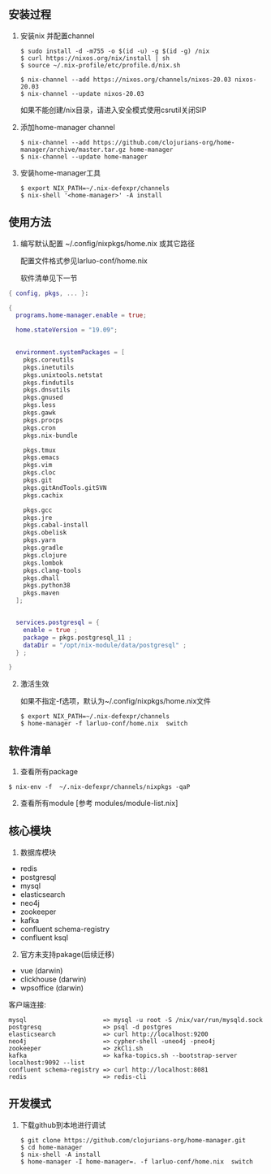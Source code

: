 安装过程
------------


1.  安装nix 并配置channel

    
    ```console
    $ sudo install -d -m755 -o $(id -u) -g $(id -g) /nix
    $ curl https://nixos.org/nix/install | sh
    $ source ~/.nix-profile/etc/profile.d/nix.sh

    $ nix-channel --add https://nixos.org/channels/nixos-20.03 nixos-20.03
    $ nix-channel --update nixos-20.03

    ```
    如果不能创建/nix目录，请进入安全模式使用csrutil关闭SIP


2.  添加home-manager channel

    ```console
    $ nix-channel --add https://github.com/clojurians-org/home-manager/archive/master.tar.gz home-manager
    $ nix-channel --update home-manager
    ```


3.  安装home-manager工具

    ```console
    $ export NIX_PATH=~/.nix-defexpr/channels
    $ nix-shell '<home-manager>' -A install
    ```


使用方法
-------
 
1.  编写默认配置 ~/.config/nixpkgs/home.nix 或其它路径

    配置文件格式参见larluo-conf/home.nix

    软件清单见下一节

```nix
{ config, pkgs, ... }:

{
  programs.home-manager.enable = true;

  home.stateVersion = "19.09";

  
  environment.systemPackages = [
    pkgs.coreutils
    pkgs.inetutils
    pkgs.unixtools.netstat
    pkgs.findutils
    pkgs.dnsutils
    pkgs.gnused
    pkgs.less
    pkgs.gawk
    pkgs.procps
    pkgs.cron
    pkgs.nix-bundle

    pkgs.tmux
    pkgs.emacs
    pkgs.vim
    pkgs.cloc
    pkgs.git
    pkgs.gitAndTools.gitSVN
    pkgs.cachix

    pkgs.gcc
    pkgs.jre
    pkgs.cabal-install
    pkgs.obelisk
    pkgs.yarn
    pkgs.gradle
    pkgs.clojure
    pkgs.lombok
    pkgs.clang-tools
    pkgs.dhall
    pkgs.python38
    pkgs.maven
  ];


  services.postgresql = { 
    enable = true ; 
    package = pkgs.postgresql_11 ;
    dataDir = "/opt/nix-module/data/postgresql" ;
  } ;

}

```


2.  激活生效

    如果不指定-f选项，默认为~/.config/nixpkgs/home.nix文件
    ```console
    $ export NIX_PATH=~/.nix-defexpr/channels
    $ home-manager -f larluo-conf/home.nix  switch
    ```
    
软件清单
----------

1. 查看所有package
```console
$ nix-env -f  ~/.nix-defexpr/channels/nixpkgs -qaP
```

2. 查看所有module [参考 modules/module-list.nix]

核心模块
----------

1. 数据库模块
- redis
- postgresql
- mysql
- elasticsearch
- neo4j
- zookeeper
- kafka
- confluent schema-registry
- confluent ksql

2. 官方未支持pakage(后续迁移)
- vue (darwin)
- clickhouse (darwin)
- wpsoffice (darwin)

客户端连接:

```console
mysql                     => mysql -u root -S /nix/var/run/mysqld.sock
postgresq                 => psql -d postgres
elasticsearch             => curl http://localhost:9200
neo4j                     => cypher-shell -uneo4j -pneo4j
zookeeper                 => zkCli.sh
kafka                     => kafka-topics.sh --bootstrap-server localhost:9092 --list
confluent schema-registry => curl http://localhost:8081
redis                     => redis-cli
```

开发模式
--------

1. 下载github到本地进行调试
    ```console
    $ git clone https://github.com/clojurians-org/home-manager.git
    $ cd home-manager
    $ nix-shell -A install
    $ home-manager -I home-manager=. -f larluo-conf/home.nix  switch
    ```
